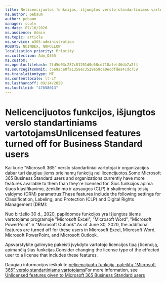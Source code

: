 ```yaml
---
title: Nelicencijuotos funkcijos, išjungtos verslo standartiniams vartotojams
ms.author: pebaum
author: pebaum
manager: scotv
ms.date: 07/16/2020
ms.audience: Admin
ms.topic: article
ms.service: o365-administration
ROBOTS: NOINDEX, NOFOLLOW
localization_priority: Priority
ms.collection: Adm_O365
ms.custom: ''
ms.openlocfilehash: 2fd5d03c287c81201d0d68cd718afef46db7a2f4
ms.sourcegitcommit: c6692ce0fa1358ec3529e59ca0ecdfdea4cdc759
ms.translationtype: MT
ms.contentlocale: lt-LT
ms.lasthandoff: 09/14/2020
ms.locfileid: "47658013"
---
```

# <a name="unlicensed-features-turned-off-for-business-standard-users"></a><span data-ttu-id="f2c18-102">Nelicencijuotos funkcijos, išjungtos verslo standartiniams vartotojams</span><span class="sxs-lookup"><span data-stu-id="f2c18-102">Unlicensed features turned off for Business Standard users</span></span>

<span data-ttu-id="f2c18-103">Kai kurie "Microsoft 365" verslo standartiniai vartotojai ir organizacijos dabar turi daugiau jiems prieinamų funkcijų nei licencijuotos.</span><span class="sxs-lookup"><span data-stu-id="f2c18-103">Some Microsoft 365 Business Standard users and organizations currently have more features available to them than they're licensed for.</span></span> <span data-ttu-id="f2c18-104">Šios funkcijos apima šiuos klasifikavimo, ženklinimo ir apsaugos (CLP) ir skaitmeninių teisių valdymo (DRM) parametrus:</span><span class="sxs-lookup"><span data-stu-id="f2c18-104">These features include the following settings for Classification, Labeling, and Protection (CLP) and Digital Rights Management (DRM):</span></span>
    
<span data-ttu-id="f2c18-105">Nuo birželio 30 d., 2020, papildomos funkcijos yra išjungtos šiems vartotojams programoje "Microsoft Excel", "Microsoft Word", "Microsoft PowerPoint" ir "Microsoft Outlook".</span><span class="sxs-lookup"><span data-stu-id="f2c18-105">As of June 30, 2020, the additional features are turned off for these users in Microsoft Excel, Microsoft Word, Microsoft PowerPoint, and Microsoft Outlook.</span></span>

<span data-ttu-id="f2c18-106">Apsvarstykite galimybę pakeisti įvykdyto vartotojo licencijos tipą į licenciją, apimančią šias funkcijas.</span><span class="sxs-lookup"><span data-stu-id="f2c18-106">Consider changing the license type of the effected user to a license that includes these features.</span></span> 

<span data-ttu-id="f2c18-107">Daugiau informacijos ieškokite [nelicencijuotų funkcijų, pateiktų "Microsoft 365" verslo standartiniams vartotojams](https://support.microsoft.com/help/4568654/extra-features-to-be-turned-off-for-microsoft-365-business-standard?preview)</span><span class="sxs-lookup"><span data-stu-id="f2c18-107">For more information, see [Unlicensed features given to Microsoft 365 Business Standard users](https://support.microsoft.com/help/4568654/extra-features-to-be-turned-off-for-microsoft-365-business-standard?preview)</span></span>
